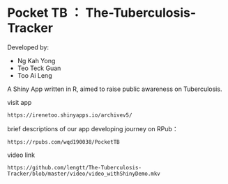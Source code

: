 # Pocket TB ： The-Tuberculosis-Tracker

Developed by: 

- Ng Kah Yong
- Teo Teck Guan
- Too Ai Leng

A Shiny App written in R, aimed to raise public awareness on Tuberculosis.

visit app
```
https://irenetoo.shinyapps.io/archivev5/
```

brief descriptions of our app developing journey on RPub：
```
https://rpubs.com/wqd190038/PocketTB
```
video link
```
https://github.com/lengtt/The-Tuberculosis-Tracker/blob/master/video/video_withShinyDemo.mkv
```
